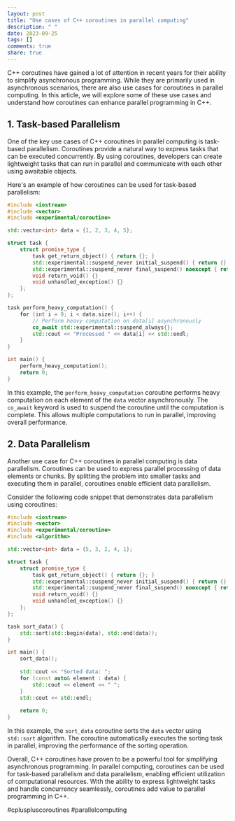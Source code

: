 ```yaml
---
layout: post
title: "Use cases of C++ coroutines in parallel computing"
description: " "
date: 2023-09-25
tags: []
comments: true
share: true
---
```


C++ coroutines have gained a lot of attention in recent years for their ability to simplify asynchronous programming. While they are primarily used in asynchronous scenarios, there are also use cases for coroutines in parallel computing. In this article, we will explore some of these use cases and understand how coroutines can enhance parallel programming in C++.

## 1. Task-based Parallelism

One of the key use cases of C++ coroutines in parallel computing is task-based parallelism. Coroutines provide a natural way to express tasks that can be executed concurrently. By using coroutines, developers can create lightweight tasks that can run in parallel and communicate with each other using awaitable objects.

Here's an example of how coroutines can be used for task-based parallelism:

```cpp
#include <iostream>
#include <vector>
#include <experimental/coroutine>

std::vector<int> data = {1, 2, 3, 4, 5};

struct task {
    struct promise_type {
        task get_return_object() { return {}; }
        std::experimental::suspend_never initial_suspend() { return {}; }
        std::experimental::suspend_never final_suspend() noexcept { return {}; }
        void return_void() {}
        void unhandled_exception() {}
    };
};

task perform_heavy_computation() {
    for (int i = 0; i < data.size(); i++) {
        // Perform heavy computation on data[i] asynchronously
        co_await std::experimental::suspend_always{};
        std::cout << "Processed " << data[i] << std::endl;
    }
}

int main() {
    perform_heavy_computation();
    return 0;
}
```

In this example, the `perform_heavy_computation` coroutine performs heavy computation on each element of the `data` vector asynchronously. The `co_await` keyword is used to suspend the coroutine until the computation is complete. This allows multiple computations to run in parallel, improving overall performance.

## 2. Data Parallelism

Another use case for C++ coroutines in parallel computing is data parallelism. Coroutines can be used to express parallel processing of data elements or chunks. By splitting the problem into smaller tasks and executing them in parallel, coroutines enable efficient data parallelism.

Consider the following code snippet that demonstrates data parallelism using coroutines:

```cpp
#include <iostream>
#include <vector>
#include <experimental/coroutine>
#include <algorithm>

std::vector<int> data = {5, 3, 2, 4, 1};

struct task {
    struct promise_type {
        task get_return_object() { return {}; }
        std::experimental::suspend_never initial_suspend() { return {}; }
        std::experimental::suspend_never final_suspend() noexcept { return {}; }
        void return_void() {}
        void unhandled_exception() {}
    };
};

task sort_data() {
    std::sort(std::begin(data), std::end(data));
}

int main() {
    sort_data();
    
    std::cout << "Sorted data: ";
    for (const auto& element : data) {
        std::cout << element << " ";
    }
    std::cout << std::endl;
    
    return 0;
}
```

In this example, the `sort_data` coroutine sorts the `data` vector using `std::sort` algorithm. The coroutine automatically executes the sorting task in parallel, improving the performance of the sorting operation.

Overall, C++ coroutines have proven to be a powerful tool for simplifying asynchronous programming. In parallel computing, coroutines can be used for task-based parallelism and data parallelism, enabling efficient utilization of computational resources. With the ability to express lightweight tasks and handle concurrency seamlessly, coroutines add value to parallel programming in C++.

\#cpluspluscoroutines #parallelcomputing